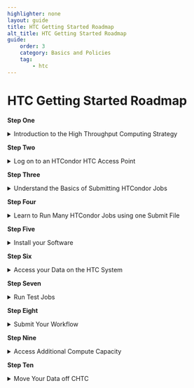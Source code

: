 ```yaml
---
highlighter: none
layout: guide
title: HTC Getting Started Roadmap
alt_title: HTC Getting Started Roadmap
guide:
    order: 3
    category: Basics and Policies
    tag:
        - htc
---
```



HTC Getting Started Roadmap
====================================

<b>Step One</b>

<details>
<summary>Introduction to the High Throughput Computing Strategy</summary>
<br>
Like nearly all large-scale compute systems, users of both CHTC's High Throughput and High Performance systems prepare their computational work and submit them as tasks called "jobs" to run on execution points. 
<br>
   <br>
High Throughput Computing systems specialize in running many small, independent jobs (< ~20 CPUs/job). On the other hand, High Performance Computing systems speicalize in running a few, very large jobs that run on more than one node (~30+ CPUs/job).
<br>
   <br>
It is best to keep this distinction in mind when setting up your jobs. On the HTC system, smaller jobs (i.e., those requesting smaller amounts of CPU, memory, and disk resources per job) are easier to find a slot to run on. This means that users will notice they will have jobs start quicker and will have more running simultaneously It is almost always beneficial to break up your analysis pipeline into smaller pieces to take advantage of getting more jobs up and running, quicker. 
<br>
   <br>
Unlike the High Performance System, CHTC staff do not limit the number of jobs a user can have running in parallel, thus it is to your advantage to strategize your workflow to take advantage of as many compute resources as possible. 
<br>
   <br>
More detailed information regarding CHTC's HTC system can be found in the <a href="https://chtc.cs.wisc.edu/uw-research-computing/htc-overview">HTC Overview Guide</a>.
</details>


<b>Step Two</b>

<details>
<summary>Log on to an HTCondor HTC Access Point</summary>
<br>
Once your request for an account has been approved by a Research Computing Facilitator, you will be emailed your login information.
<br>
   <br>
For security purposes, every CHTC user is required to be connected to either a University of Wisconsin internet network or campus VPN and to use two-factor authentication when logging in to your HTC access point (also called a "submit server").  
<br>
</details>


<b>Step Three</b>

<details>
<summary>Understand the Basics of Submitting HTCondor Jobs</summary>
<br>
Computational work is run on the the High Throughput Computing system's execution machines by submitting tasks as “jobs” to the HTCondor job scheduler. Before submitting your own computational work, it is necessary to understand how HTCondor job submission works. The following guide is a short step-by-step tutorial on how to submit basic HTCondor jobs: <a href="https://chtc.cs.wisc.edu/uw-research-computing/htcondor-job-submission">Practice: Submit HTC Jobs using HTCondor</a>. <b>It is highly recommended that every user follow this short tutorial as these are the steps you will need to know to complete your own analyses.</b>
</details>


<b>Step Four</b>

<details>
<summary>Learn to Run Many HTCondor Jobs using one Submit File</summary>
<br>
After following this tutorial, we <b>highly recommend</b> users review the <a href="https://chtc.cs.wisc.edu/uw-research-computing/multiple-jobs">Easily Submit Multiple Jobs</a> guide to learn how you can configure HTCondor to automatically pass files or parameters to different jobs, return output to specific directories, and other easily automated organizational behaviors. 
<br>
</details>


<b>Step Five</b>

<details>
<summary>Install your Software</summary>
<br>
Our <a href="https://chtc.cs.wisc.edu/uw-research-computing/htc/guides.html">Software Solutions</a> guides contain information about how to install and use software on the HTC system.
<br>
<br>
<b>Software Containers</b>
   <br>
In general, we recommend installing your software into a "container" if your software relies on a specific version of R/Python, can be installed with `conda`, if your software has many dependencies, or if it already has a pre-existing container (which many common software packages do). There are many advantages to using a software container; one example is that software containers contain their own operating system. As a result, jobs with software containers have the most flexibility with where they run on CHTC or the OSPool. The CHTC website provides several guides on building, testing, and using software containers.
<br>
<br>
<b>Use Pre-installed Software in Modules</b>
   <br>
CHTC's infrastructure team has provided a limited collection of software as modules, which users can load and then use in their jobs. This collection includes tools shared across domains, including COMSOL, ANSYS, ABAQUS, GUROBI, and others. To learn how to load these software into your jobs, our <a href="https://chtc.cs.wisc.edu/uw-research-computing/htc-modules">Use Software Available in Modules</a> and <a href="https://chtc.cs.wisc.edu/uw-research-computing/licensed-software">Use Licensed Software</a> guides. 
<br>
<br>
<b>Access Software Building Tools on CHTC's Software Building Machines</b>
   <br>
The HTC system contains several machines designed for users to use when building their software. These machines have access to common compilers (e.g., gcc) that are necessary to install many software packages. To learn how to submit an interactive job to log into these machines to build your software, see <a href="https://chtc.cs.wisc.edu/uw-research-computing/inter-submit">Compiling or Testing Code with an Interactive Job</a>.  
</details>


<b>Step Six</b>

<details>
<summary>Access your Data on the HTC System</summary>
   <br>
<b>Upload your data to CHTC</b>
   <br>
When getting started on the HTC system, it is typically necessary to upload your data files to our system so that they can be used in jobs. For users that do not want to upload data to our system, it is possible to configure your HTCondor jobs to pull/push files using `s3` file transfer, pull data using standard unix commands (`wget`), among other transfer mechanisms. 
<br>
   <br>
To learn how to upload data from different sources, including your laptop, see: 
   <ul>
      <li><a href="https://chtc.cs.wisc.edu/uw-research-computing/transfer-files-computer">Transfer Files between CHTC and your Computer</a></li>
      <li><a href="https://chtc.cs.wisc.edu/uw-research-computing/transfer-data-researchdrive">Transferring Files Between CHTC and ResearchDrive</a></li>
      <li><a href="https://chtc.cs.wisc.edu/uw-research-computing/globus">Using Globus to Transfer Files to and from CHTC</a></li>
      <li><a href="https://chtc.cs.wisc.edu/uw-research-computing/github-remote-access">Remotely Access a Private GitHub Repository</a></li>
   </ul>
   <br>
<b>Choose a Location to Stage your Data</b>
   <br>
When uploading data to the HTC system, users need to choose a location to store that data on our system. There are two primary locations: `/home` and `/staging`. 
   <br>
   <br>
`/home` is more efficient at handling "small" files, while `/staging` is more efficient at handling "large" files. For more information on what is considered "small" and "large" data files and to learn how to use files stored in these locations for jobs, visit our <a href="https://chtc.cs.wisc.edu/uw-research-computing/htc/guides.html">HTC Data</a> guides. 
   <br>
   </details>

   

<b>Step Seven</b>

<details>
<summary>Run Test Jobs</summary>
<br>
Once you have your data, software, code, and HTCondor submit file prepared, you should submit several test jobs. The table created by HTCondor in the `.log` file will help you determine the amount of resources (CPUs/GPUs, memory, and disk) your job used, which is beneficial for understanding future job resource requests as well as troubleshooting. The standard out`.out` file will contain all text your code printed to the terminal screen while running, while the standard error `.err` file will contain any standard errors that your software printed out while running. 
<br>
   <br>
Things to look for: 
   <ul>
      <li>Jobs being placed on hold (hold messages can be viewed using `condor_q jobID -hold`)</li>
      <li>Jobs producing expected files</li>
      <li>Size and number of output files (to make sure output is being directed to the correct location and that your quota is sufficient for all of your output data as you submit more jobs)</li>
   </ul>
</details>


<b> Step Eight</b>
<details>
   <summary>Submit Your Workflow</summary>
<br>
Once your jobs succeed and you have confirmed your quota is sufficient to store the files your job creates, you are ready to submit your full workflow. For researchers interested in queuing many jobs or accessing GPUs, we encourage you to consider accessing additional CPUs/GPUs outside of CHTC. Information is provided in the following step. 
</details>

<b> Step Nine</b>
<details>
   <summary>Access Additional Compute Capacity</summary>
   <br>
   Researchers with jobs that run for less than ~10 hours, use less than ~20GB of data per job, and do not require CHTC modules, can take advantage of additional CPUs/GPUs to run there jobs. These researchers can typically expect to have more jobs running simultaneously. 
   <br>
   <br>
   To opt into using this additional capacity, your jobs will run on hardware that CHTC does not own. Instead, your jobs will "backfill" on resources owned by research groups, UW-Madison departments and organizations, and a national scale compute system: the OSG's Open Science Pool. This allows researchers to access capacity beyond what CHTC can provide. To learn how to take advantage of additional CPUs/GPUs, visit <a href="https://chtc.cs.wisc.edu/uw-research-computing/scaling-htc">Scale Beyond Local HTC Capacity</a>.
</details>

<b>Step Ten</b>
<details>
   <summary>Move Your Data off CHTC</summary>
   <br>
   Data stored on CHTC systems is not backed up. While CHTC staff try to maintain a stable compute environment, it is possible for unexpected outages to occur that may impact your data on our system. <b>We highly recommend all CHTC users maintain copies of important scripts and input files on another compute system (your laptop, lab server, ResearchDrive, etc.) throughout their analysis. Additionally, as you complete your analysis on CHTC servers, we highly recommend you move your data off our system to a backed up storage location.</b>
   <br>
   <br>
   CHTC staff periodically delete data of users that have not logged in or submitted jobs in several months to clear up space for new users. <b>Eventually, all users should expect their data to be deleted off CHTC servers and should plan accordingly. Data on CHTC is meant to be used for analyses actively being carried out - CHTC is not a long-term storage solution for your data storage needs. 
</details></b> 
</details>
